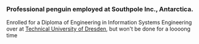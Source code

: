 ### Professional penguin employed at Southpole Inc., Antarctica.
Enrolled for a Diploma of Engineering in Information Systems Engineering over at [Technical University of Dresden](https://tu-dresden.de), but won't be done for a loooong time
